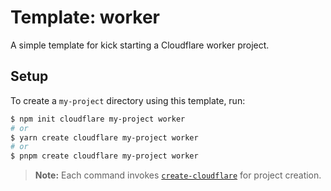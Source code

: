 # Template: worker

A simple template for kick starting a Cloudflare worker project.

## Setup

To create a `my-project` directory using this template, run:

```sh
$ npm init cloudflare my-project worker
# or
$ yarn create cloudflare my-project worker
# or
$ pnpm create cloudflare my-project worker
```

> **Note:** Each command invokes [`create-cloudflare`](https://www.npmjs.com/package/create-cloudflare) for project creation.
